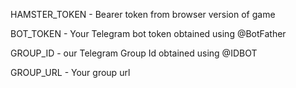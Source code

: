 HAMSTER_TOKEN - Bearer token from browser version of game

BOT_TOKEN - Your Telegram bot token obtained using @BotFather

GROUP_ID - our Telegram Group Id obtained using @IDBOT

GROUP_URL - Your group url 

